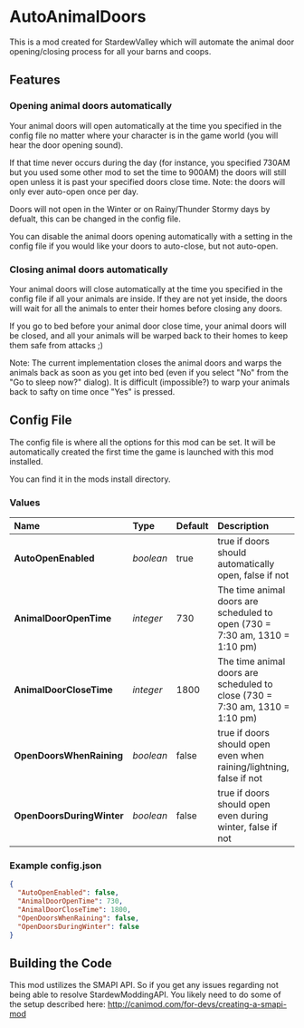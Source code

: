 # AutoAnimalDoors
This is a mod created for StardewValley which will automate the animal door opening/closing process for all your barns and coops.

## Features
### Opening animal doors automatically
Your animal doors will open automatically at the time you specified in the config file no matter where your character is in the game world (you will hear the door opening sound). 

If that time never occurs during the day (for instance, you specified 730AM but you used some other mod to set the time to 900AM) the doors will still open unless it is past your specified doors close time. Note: the doors will only ever auto-open once per day.

Doors will not open in the Winter or on Rainy/Thunder Stormy days by defualt, this can be changed in the config file.

You can disable the animal doors opening automatically with a setting in the config file if you would like your doors to auto-close, but not auto-open.

### Closing animal doors automatically
Your animal doors will close automatically at the time you specified in the config file if all your animals are inside. If they are not yet inside, the doors will wait for all the animals to enter their homes before closing any doors. 

If you go to bed before your animal door close time, your animal doors will be closed, and all your animals will be warped back to their homes to keep them safe from attacks ;)

Note: The current implementation closes the animal doors and warps the animals back as soon as you get into bed (even if you select "No" from the "Go to sleep now?" dialog). It is difficult (impossible?) to warp your animals back to safty on time once "Yes" is pressed.

## Config File

The config file is where all the options for this mod can be set. It will be automatically created the first time the game is launched with this mod installed.

You can find it in the mods install directory.

### Values

| Name                      | Type      | Default | Description                                                                  |
|:------------------------- |:--------- |:------- |:---------------------------------------------------------------------------- |
| **AutoOpenEnabled**       | *boolean* | true    | true if doors should automatically open, false if not                        |
| **AnimalDoorOpenTime**    | *integer* | 730     | The time animal doors are scheduled to open (730 = 7:30 am, 1310 = 1:10 pm)  |
| **AnimalDoorCloseTime**   | *integer* | 1800    | The time animal doors are scheduled to close (730 = 7:30 am, 1310 = 1:10 pm) |
| **OpenDoorsWhenRaining**  | *boolean* | false   | true if doors should open even when raining/lightning, false if not          |
| **OpenDoorsDuringWinter** | *boolean* | false   | true if doors should open even during winter, false if not                   |

### Example config.json

```json
{
  "AutoOpenEnabled": false,
  "AnimalDoorOpenTime": 730,
  "AnimalDoorCloseTime": 1800,
  "OpenDoorsWhenRaining": false,
  "OpenDoorsDuringWinter": false
}
```

## Building the Code
This mod ustilizes the SMAPI API. So if you get any issues regarding not being able to resolve StardewModdingAPI. You likely need to do some of the setup described here: http://canimod.com/for-devs/creating-a-smapi-mod
